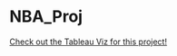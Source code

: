 # NBA_Proj

[Check out the Tableau Viz for this project!](https://public.tableau.com/views/NBAWorkbook_16705067747860/NBA2019-20SEASONANALYZER?:language=en-US&publish=yes&:display_count=n&:origin=viz_share_link)
